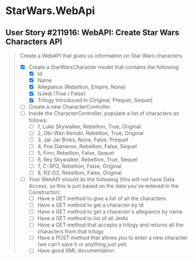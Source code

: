 StarWars.WebApi
===============

User Story #211916: WebAPI: Create Star Wars Characters API
-----------------------------------------------------------

> Create a WebAPI that gives us information on Star Wars characters.
>
> - [x] Create a StarWarsCharacter model that contains the following:
>   - [x] Id
>   - [x] Name
>   - [x] Allegiance (Rebellion, Empire, None)
>   - [x] IsJedi (True / False)
>   - [x] Trilogy Introduced In (Original, Prequel, Sequel)
> - [ ] Create a new CharacterController.
> - [ ] Inside the CharacterController, populate a list of characters as
>   follows:
>   - [ ] 1, Luke Skywalker, Rebellion, True, Original
>   - [ ] 2, Obi-Wan Kenobi, Rebellion, True, Original
>   - [ ] 3, Jar Jar Binks, None, False, Prequel
>   - [ ] 4, Poe Dameron, Rebellion, False, Sequel
>   - [ ] 5, Finn, Rebellion, False, Sequel
>   - [ ] 6, Rey Skywalker, Rebellion, True, Sequel
>   - [ ] 7, C-3PO, Rebellion, False, Original
>   - [ ] 8, R2-D2, Rebellion, False, Original
> - [ ] Your WebAPI should do the following (this will not have Data
>   Access, so this is just based on the data you've entered in the
>   Constructor):
>   - [ ] Have a GET method to give a list of all the characters
>   - [ ] Have a GET method to get a character by Id
>   - [ ] Have a GET method to get a character's allegiance by name
>   - [ ] Have a GET method to list of all Jedis
>   - [ ] Have a GET method that accepts a trilogy and returns all the
>     characters from that trilogy
>   - [ ] Have a POST method that allows you to enter a new character
>     (we can't save it or anything just yet)
>   - [ ] Have good XML documentation
